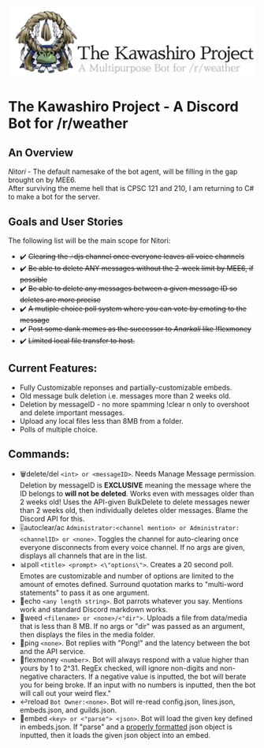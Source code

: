 ﻿<img src="https://raw.githubusercontent.com/Gusseth/Kawashiro-Project/master/Kawashiro%20Project/Resources/logo.png">
<br>

# The Kawashiro Project - A Discord Bot for /r/weather

## An Overview
*Nitori* - The default namesake of the bot agent, will be filling in the gap brought on by MEE6.\
After surviving the meme hell that is CPSC 121 and 210, I am returning to C# to make a bot for the server.


## Goals and User Stories
The following list will be the main scope for Nitori:
- ✔️ ~~Clearing the 🎶djs channel once everyone leaves all voice channels~~
- ✔️ ~~Be able to delete ANY messages without the 2-week limit by MEE6, if possible~~
- ✔️ ~~Be able to delete any messages between a given message ID so deletes are more precise~~
- ✔️ ~~A mutiple choice poll system where you can vote by emoting to the message~~
- ✔️ ~~Post some dank memes as the successor to *Anarkali* like !flexmoney~~
- ✔️ ~~Limited local file transfer to host.~~

## Current Features:
- Fully Customizable reponses and partially-customizable embeds.
- Old message bulk deletion i.e. messages more than 2 weeks old.
- Deletion by messageID - no more spamming !clear n only to overshoot and delete important messages.
- Upload any local files less than 8MB from a folder.
- Polls of multiple choice.

## Commands:
- 🗑️delete/del `<int> or <messageID>`. Needs Manage Message permission. Deletion by messageID is **EXCLUSIVE** meaning the message where the ID belongs to __will not be deleted__. Works even with messages older than 2 weeks old! Uses the API-given BulkDelete to delete messages newer than 2 weeks old, then individually deletes older messages. Blame the Discord API for this.
- 🎚️autoclear/ac `Administrator:<channel mention> or Administrator:<channelID> or <none>`. Toggles the channel for auto-clearing once everyone disconnects from every voice channel. If no args are given, displays all channels that are in the list.
- 📊poll `<title> <prompt> <\"options\">`. Creates a 20 second poll. Emotes are customizable and number of options are limited to the amount of emotes defined. Surround quotation marks to "multi-word statements" to pass it as one argument.
- 📣echo `<any length string>`. Bot parrots whatever you say. Mentions work and standard Discord markdown works.
- 🌿weed `<filename> or <none>/<"dir">`. Uploads a file from data/media that is less than 8 MB. If no args or "dir" was passed as an argument, then displays the files in the media folder.
- 🏓ping `<none>`. Bot replies with "Pong!" and the latency between the bot and the API service.
- 🤑flexmoney `<number>`. Bot will always respond with a value higher than yours by 1 to 2^31. RegEx checked, will ignore non-digits and non-negative characters. If a negative value is inputted, the bot will berate you for being broke. If an input with no numbers is inputted, then the bot will call out your weird flex."
- ↩️reload `Bot Owner:<none>`. Bot will re-read config.json, lines.json, embeds.json, and guilds.json.
- 📄embed `<key> or <"parse"> <json>`. Bot will load the given key defined in embeds.json. If "parse" and a [properly formatted](https://leovoel.github.io/embed-visualizer/) json object is inputted, then it loads the given json object into an embed.
